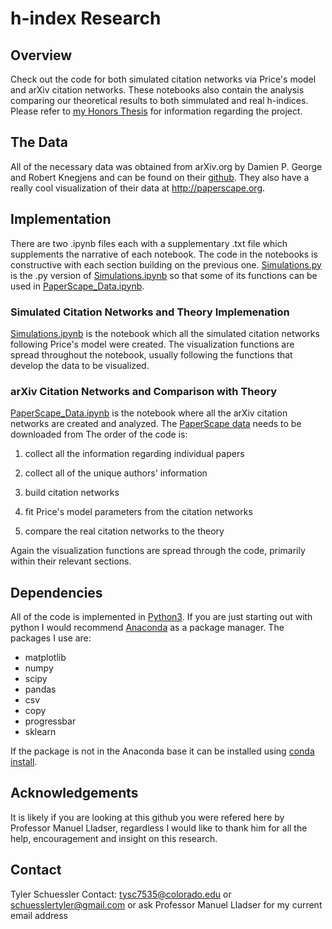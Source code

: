 # h-index Research
## Overview
Check out the code for both simulated citation networks via Price's model and arXiv citation networks. 
These notebooks also contain the analysis comparing our theoretical results to both simmulated and real h-indices.
Please refer to [my Honors Thesis](https://scholar.colorado.edu/honr_theses/1906/) for information regarding the project. 
## The Data 
All of the necessary data was obtained from arXiv.org by Damien P. George and Robert Knegjens and can be found on their [github](https://github.com/paperscape/paperscape-data).
They also have a really cool visualization of their data at http://paperscape.org.
## Implementation
There are two .ipynb files each with a supplementary .txt file which supplements the narrative of each notebook. The code in the 
notebooks is constructive with each section building on the previous one. 
[Simulations.py](Simulations.py) is the .py version of [Simulations.ipynb](Simulations.ipynb) so that some of its functions can be used in [PaperScape_Data.ipynb](PaperScape_Data.ipynb).
### Simulated Citation Networks and Theory Implemenation
[Simulations.ipynb](Simulations.ipynb) is the notebook which all the simulated citation networks following Price's model were 
created. The visualization functions are spread throughout the notebook, usually following the functions that develop the data
to be visualized. 

### arXiv Citation Networks and Comparison with Theory
[PaperScape_Data.ipynb](PaperScape_Data.ipynb) is the notebook where all the arXiv citation networks are created and analyzed. The [PaperScape data](https://github.com/paperscape/paperscape-data) needs to be downloaded from The order of the code is: 

1. collect all the information regarding individual papers

2. collect all of the unique authors' information

3. build citation networks

4. fit Price's model parameters from the citation networks

5. compare the real citation networks to the theory

Again the visualization functions are spread through the code, primarily within their relevant sections.

## Dependencies 
All of the code is implemented in [Python3](https://www.python.org/download/releases/3.0/). If you are just starting out with python I would recommend [Anaconda](https://www.anaconda.com/distribution/) as a package manager. The packages I use are:

- matplotlib
- numpy
- scipy
- pandas
- csv
- copy
- progressbar
- sklearn

If the package is not in the Anaconda base it can be installed using [conda install](https://docs.anaconda.com/anaconda/user-guide/tasks/install-packages/).

## Acknowledgements
It is likely if you are looking at this github you were refered here by Professor Manuel Lladser, regardless I would like to thank him for all the help, encouragement and insight on this research.

## Contact
Tyler Schuessler
Contact: tysc7535@colorado.edu or schuesslertyler@gmail.com or ask Professor Manuel Lladser for my current email address
